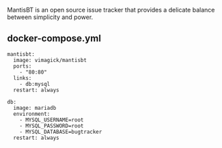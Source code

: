 MantisBT is an open source issue tracker that provides a delicate balance between simplicity and power.


## docker-compose.yml

```
mantisbt:
  image: vimagick/mantisbt
  ports:
    - "80:80"
  links:
    - db:mysql
  restart: always

db:
  image: mariadb
  environment:
    - MYSQL_USERNAME=root
    - MYSQL_PASSWORD=root
    - MYSQL_DATABASE=bugtracker
  restart: always
```
